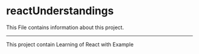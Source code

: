 # reactUnderstandings

This File contains information about this project. 
******************************

This project contain Learning of React with Example 
